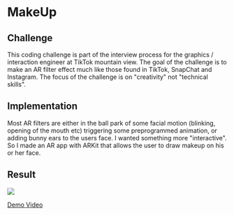 # MakeUp

## Challenge
This coding challenge is part of the interview process for the graphics / interaction engineer at TikTok mountain view. The goal of the challenge is to make an AR filter effect much like those found in TikTok, SnapChat and Instagram. The focus of the challenge is on "creativity" not "technical skills". 

## Implementation
Most AR filters are either in the ball park of some facial motion (blinking, opening of the mouth etc) triggering some preprogrammed animation, or adding bunny ears to the users face. I wanted something more "interactive". So I made an AR app with ARKit that allows the user to draw makeup on his or her face. 

## Result
![](DemoGif.gif)

[Demo Video](MakeUpAppDemo.mov)
